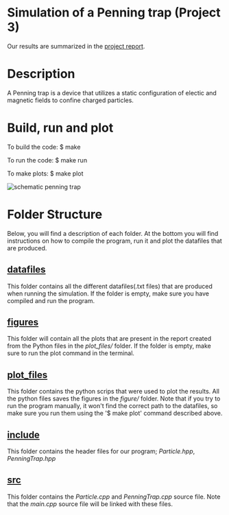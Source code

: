 # Simulation of a Penning trap (Project 3)
Our results are summarized in the [project report](report_project3.pdf).

# Description
A Penning trap is a device that utilizes a static configuration of electic and magnetic fields to confine charged particles.

# Build, run and plot
To build the code:
$ make

To run the code:
$ make run

To make plots:
$ make plot

![schematic penning trap](https://upload.wikimedia.org/wikipedia/commons/b/b6/Penning_Trap.svg)

# Folder Structure
Below, you will find a description of each folder. At the bottom you will find instructions on how to compile the program, run it and plot the datafiles that are produced.

## [datafiles](datafiles/)
  This folder contains all the different datafiles(.txt files) that are produced when running the simulation. If the folder is empty, make sure you have compiled and run the program.

## [figures](figures/)
  This folder will contain all the plots that are present in the report created from the Python files in the *plot_files/* folder. If the folder is empty, make sure to run the plot command in the terminal.

## [plot_files](plot_files/)
  This folder contains the python scrips that were used to plot the results. All the python files saves the figures in the *figure/* folder. Note that if you try to run the program manually, it won't find the correct path to the datafiles, so make sure you run them using the '$ make plot' command described above.

## [include](include/)
  This folder contains the header files for our program; *Particle.hpp*, *PenningTrap.hpp*

## [src](src/)
  This folder contains the *Particle.cpp* and *PenningTrap.cpp* source file. Note that the *main.cpp* source file will be linked with these files.
